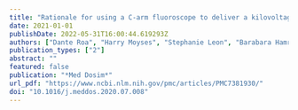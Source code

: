 ```yaml
---
title: "Rationale for using a C-arm fluoroscope to deliver a kilovoltage radiotherapy treatment to COVID-19 patients"
date: 2021-01-01
publishDate: 2022-05-31T16:00:44.619293Z
authors: ["Dante Roa", "Harry Moyses", "Stephanie Leon", "Barabara Hamrick", "Gustavo R. Sarria", "Benjamin Li", "Toshiki Tajima", "Ales Necas", "Carmen Guzman", "Oliver Paucar", "Alberto Gonzales", "Roger Challco", "Modesto Montoya", "Zintia Arqque", "Andres Gonzales", "Jimmy Hernandez"]
publication_types: ["2"]
abstract: ""
featured: false
publication: "*Med Dosim*"
url_pdf: "https://www.ncbi.nlm.nih.gov/pmc/articles/PMC7381930/"
doi: "10.1016/j.meddos.2020.07.008"
---
```


